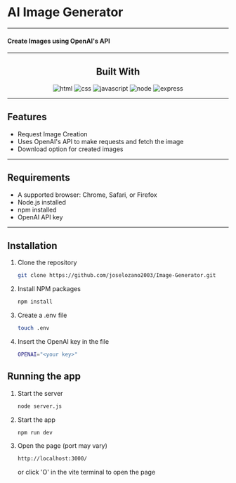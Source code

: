 <h1>AI Image Generator</h1>

<hr>
<h4>Create Images using OpenAI's API</h4>
<hr>
<h2 align="center">Built With</h2>
<p align="center">
    <img src="https://img.shields.io/badge/HTML5-E34F26?style=for-the-badge&logo=html5&logoColor=white" alt="html">
    <img src="https://img.shields.io/badge/CSS3-1572B6?style=for-the-badge&logo=css3&logoColor=white" alt ="css">
    <img src="https://img.shields.io/badge/JavaScript-323330?style=for-the-badge&logo=javascript&logoColor=F7DF1E" alt="javascript">
    <img src="https://img.shields.io/badge/Node.js-339933?style=for-the-badge&logo=nodedotjs&logoColor=white" alt="node">
    <img src="https://img.shields.io/badge/Express.js-000000?style=for-the-badge&logo=express&logoColor=white" alt="express">
</p>

<hr>

## Features

<ul>
    <li>Request Image Creation</li>
    <li>Uses OpenAI's API to make requests and fetch the image</li>
    <li>Download option for created images</li>
</ul>

<hr>

## Requirements
<ul>
    <li>A supported browser: Chrome, Safari, or Firefox</li>
    <li>Node.js installed</li>
    <li>npm installed</li>
    <li>OpenAI API key</li>
</ul>

<hr>

## Installation

1. Clone the repository
   ```sh
   git clone https://github.com/joselozano2003/Image-Generator.git
   ```
2. Install NPM packages
   ```sh
   npm install
   ```
3. Create a .env file
    ```sh
   touch .env
   ```
4. Insert the OpenAI key in the file
    ```sh
   OPENAI="<your key>"
   ```

## Running the app

1. Start the server
   ```sh
   node server.js
   ```
2. Start the app
   ```sh
   npm run dev
   ```
3. Open the page (port may vary)
    ```sh
   http://localhost:3000/
   ```
    or click 'O' in the vite terminal to open the page